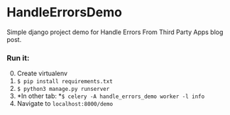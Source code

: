 # HandleErrorsDemo
Simple django project demo for Handle Errors From Third Party Apps blog post.

### Run it:
0. Create virtualenv
1. ```$ pip install requirements.txt```
2. ```$ python3 manage.py runserver```
3. *In other tab: *```$ celery -A handle_errors_demo worker -l info```
4. Navigate to `localhost:8000/demo`